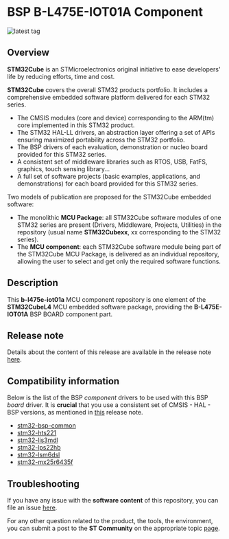# BSP B-L475E-IOT01A Component

![latest tag](https://img.shields.io/github/v/tag/STMicroelectronics/b-l475e-iot01a.svg?color=brightgreen)

## Overview

**STM32Cube** is an STMicroelectronics original initiative to ease developers' life by reducing efforts, time and cost.

**STM32Cube** covers the overall STM32 products portfolio. It includes a comprehensive embedded software platform delivered for each STM32 series.
   * The CMSIS modules (core and device) corresponding to the ARM(tm) core implemented in this STM32 product.
   * The STM32 HAL-LL drivers, an abstraction layer offering a set of APIs ensuring maximized portability across the STM32 portfolio.
   * The BSP drivers of each evaluation, demonstration or nucleo board provided for this STM32 series.
   * A consistent set of middleware libraries such as RTOS, USB, FatFS, graphics, touch sensing library...
   * A full set of software projects (basic examples, applications, and demonstrations) for each board provided for this STM32 series.

Two models of publication are proposed for the STM32Cube embedded software:
   * The monolithic **MCU Package**: all STM32Cube software modules of one STM32 series are present (Drivers, Middleware, Projects, Utilities) in the repository (usual name **STM32Cubexx**, xx corresponding to the STM32 series).
   * The **MCU component**: each STM32Cube software module being part of the STM32Cube MCU Package, is delivered as an individual repository, allowing the user to select and get only the required software functions.

## Description

This **b-l475e-iot01a** MCU component repository is one element of the **STM32CubeL4** MCU embedded software package, providing the **B-L475E-IOT01A** BSP BOARD component part.

## Release note

Details about the content of this release are available in the release note [here](https://htmlpreview.github.io/?https://github.com/STMicroelectronics/b-l475e-iot01a/blob/main/Release_Notes.html).

## Compatibility information

Below is the list of the BSP *component* drivers to be used with this BSP *board* driver. It is **crucial** that you use a consistent set of CMSIS - HAL - BSP versions, as mentioned in [this](https://htmlpreview.github.io/?https://github.com/STMicroelectronics/STM32CubeL4/blob/master/Release_Notes.html) release note.

* [stm32-bsp-common](https://github.com/STMicroelectronics/stm32-bsp-common)
* [stm32-hts221](https://github.com/STMicroelectronics/stm32-hts221)
* [stm32-lis3mdl](https://github.com/STMicroelectronics/stm32-lis3mdl)
* [stm32-lps22hb](https://github.com/STMicroelectronics/stm32-lps22hb)
* [stm32-lsm6dsl](https://github.com/STMicroelectronics/stm32-lsm6dsl)
* [stm32-mx25r6435f](https://github.com/STMicroelectronics/stm32-mx25r6435f)

## Troubleshooting

If you have any issue with the **software content** of this repository, you can file an issue [here](https://github.com/STMicroelectronics/b-l475e-iot01a/issues/new/choose).

For any other question related to the product, the tools, the environment, you can submit a post to the **ST Community** on the appropriate topic [page](https://community.st.com/s/topiccatalog).
